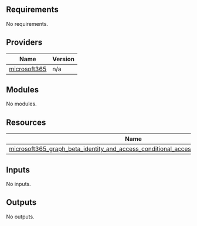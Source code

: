 <!-- BEGIN_TF_DOCS -->
## Requirements

No requirements.

## Providers

| Name | Version |
|------|---------|
| <a name="provider_microsoft365"></a> [microsoft365](#provider\_microsoft365) | n/a |

## Modules

No modules.

## Resources

| Name | Type |
|------|------|
| [microsoft365_graph_beta_identity_and_access_conditional_access_policy.example_policy](https://registry.terraform.io/providers/hashicorp/microsoft365/latest/docs/resources/graph_beta_identity_and_access_conditional_access_policy) | resource |

## Inputs

No inputs.

## Outputs

No outputs.
<!-- END_TF_DOCS -->